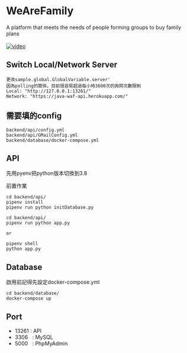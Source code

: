 # WeAreFamily

A platform that meets the needs of people forming groups to buy family plans
<br/><br/>
[![video](https://user-images.githubusercontent.com/64363701/123120199-b2725980-d476-11eb-92ce-8c3cee218059.png)](https://youtu.be/4Lg8X0q9xzQ)

## Switch Local/Network Server
```
更改sample.global.GlobalVariable.server'
因為polling的關係，目前很容易超過每小時3600次的詢問次數限制
Local: "http://127.0.0.1:13261/"
Network: "https://java-waf-api.herokuapp.com/"
```


## 需要填的config
```
backend/api/config.yml
backend/api/GMailConfig.yml
backend/database/docker-compose.yml
```

## API
先用pyenv把python版本切換到3.8


前置作業
```
cd backend/api/
pipenv install
pipenv run python initDatabase.py
```

```
cd backend/api/
pipenv run python app.py

or

pipenv shell
python app.py
```
## Database
啟用前記得先設定docker-compose.yml
```
cd backend/database/
docker-compose up
```
## Port
 - 13261 : API
 - 3306 &nbsp; : MySQL
 - 5000 &nbsp; : PhpMyAdmin
